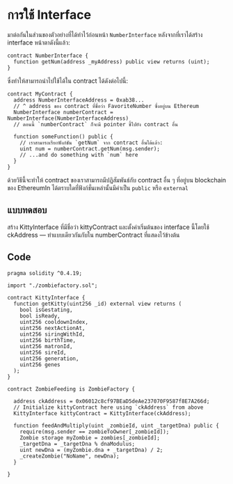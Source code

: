 # การใช้ Interface

มาต่อกันในส่วนของตัวอย่างที่ได้ทำไว้ก่อนหน้า `NumberInterface` หลังจากที่เราได้สร้าง interface หน้าตาดังนี้แล้ว:

```
contract NumberInterface {
  function getNum(address _myAddress) public view returns (uint);
}
```

ซึ่งทำให้สามารถนำไปใช้ได้ใน contract ได้ดังต่อไปนี้:

```
contract MyContract {
  address NumberInterfaceAddress = 0xab38... 
  // ^ address ของ contract ที่ชื่อว่า FavoriteNumber ซึ่งอยู่บน Ethereum
  NumberInterface numberContract = NumberInterface(NumberInterfaceAddress)
  // ตอนนี้ `numberContract` ก็จะมี pointer ชี้ไปยัง contract อื่น

  function someFunction() public {
    // เราสามารถเรียกฟังก์ชัน `getNum` จาก contract อื่นได้แล้ว:
    uint num = numberContract.getNum(msg.sender);
    // ...and do something with `num` here
  }
}
```

ด้วยวิธีนี้จะทำให้ contract ของเราสามารถมีปฎิสัมพันธ์กับ contract อื่น ๆ ที่อยู่บน blockchain ของ EthereumIn ได้ตราบใดที่ฟังก์ชั่นเหล่านั้นมีค่าเป็น `public` หรือ `external`

## แบบทดสอบ

สร้าง KittyInterface ที่มีชื่อว่า kittyContract และตั้งค่าเริ่มต้นของ interface นี้โดยใช้ ckAddress — ทำแบบเดียวกันกับใน numberContract ที่แสดงไว้ข้างต้น

## Code

```
pragma solidity ^0.4.19;

import "./zombiefactory.sol";

contract KittyInterface {
  function getKitty(uint256 _id) external view returns (
    bool isGestating,
    bool isReady,
    uint256 cooldownIndex,
    uint256 nextActionAt,
    uint256 siringWithId,
    uint256 birthTime,
    uint256 matronId,
    uint256 sireId,
    uint256 generation,
    uint256 genes
  );
}

contract ZombieFeeding is ZombieFactory {

  address ckAddress = 0x06012c8cf97BEaD5deAe237070F9587f8E7A266d;
  // Initialize kittyContract here using `ckAddress` from above
  KittyInterface kittyContract = KittyInterface(ckAddress);

  function feedAndMultiply(uint _zombieId, uint _targetDna) public {
    require(msg.sender == zombieToOwner[_zombieId]);
    Zombie storage myZombie = zombies[_zombieId];
    _targetDna = _targetDna % dnaModulus;
    uint newDna = (myZombie.dna + _targetDna) / 2;
    _createZombie("NoName", newDna);
  }

}
```